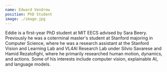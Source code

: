 ```yaml
---
name: Edward Vendrow
position: PhD Student
image: ./image.jpg
---
```

Eddie is a first-year PhD student at MIT EECS advised by Sara Beery. Previously he was a coterminal master's student at Stanford majoring in Computer Science, where he was a research assistant at the Stanford Vision and Learning Lab and VL4AI Research Lab under Silvio Savarese and Hamid Rezatofighi, where he primarily researched human motion, dynamics, and actions. Some of his interests include computer vision, explainable AI, and language models.